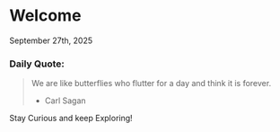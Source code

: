 # Welcome

September 27th, 2025

### Daily Quote:
> We are like butterflies who flutter for a day and think it is forever.
> 	- Carl Sagan

Stay Curious and keep Exploring!

